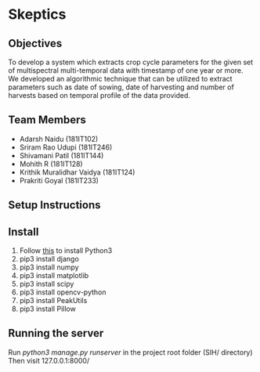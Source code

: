 # Skeptics

## Objectives
To develop a system which extracts crop cycle parameters for the given set of multispectral multi-temporal data with timestamp of one year or more. We developed an algorithmic technique that can be utilized to extract parameters such as date of sowing, date of harvesting and number of harvests based on temporal profile of the data provided.

## Team Members
* Adarsh Naidu (181IT102)
* Sriram Rao Udupi (181IT246)
* Shivamani Patil (181IT144)
* Mohith R (181IT128)
* Krithik Muralidhar Vaidya (181IT124)
* Prakriti Goyal (181IT233)

## Setup Instructions

## Install
1. Follow [this](https://vitux.com/install-python3-on-ubuntu-and-set-up-a-virtual-programming-environment/) to install Python3
2. pip3 install django
3. pip3 install numpy
4. pip3 install matplotlib
5. pip3 install scipy
6. pip3 install opencv-python
7. pip3 install PeakUtils
8. pip3 install Pillow

## Running the server

Run *python3 manage.py runserver* in the project root folder (SIH/ directory)
Then visit 127.0.0.1:8000/


